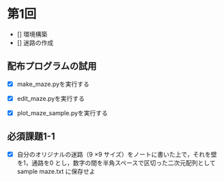 # 第1回
- [] 環境構築
- [] 迷路の作成

## 配布プログラムの試用
- [x] make_maze.pyを実行する
- [x] edit_maze.pyを実行する
- [x] plot_maze_sample.pyを実行する


## 必須課題1-1
- [x] 自分のオリジナルの迷路（9 ×9 サイズ）をノートに書いた上で，それを壁を1，通路を0 とし，数字の間を半角スペースで区切った二次元配列としてsample maze.txt に保存せよ

